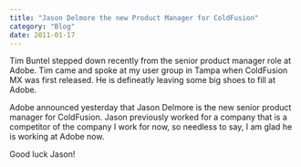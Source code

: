 ```yaml
---
title: "Jason Delmore the new Product Manager for ColdFusion"
category: "Blog"
date: 2011-01-17
---
```



Tim Buntel stepped down recently from the senior product manager role at Adobe. Tim came and spoke at my user group in Tampa when ColdFusion MX was first released. He is defineatly leaving some big shoes to fill at Adobe.

Adobe announced yesterday that Jason Delmore is the new senior product manager for ColdFusion. Jason previously worked for a company that is a competitor of the company I work for now, so needless to say, I am glad he is working at Adobe now.

Good luck Jason!